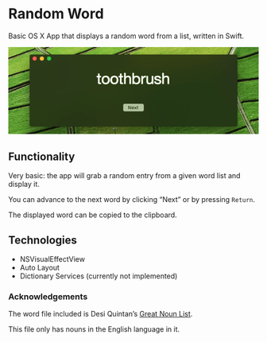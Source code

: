 # Random Word
Basic OS X App that displays a random word from a list, written in Swift.

![Screenshot](screenshot.png)

## Functionality
Very basic: the app will grab a random entry from a given word list and display it. 

You can advance to the next word by clicking “Next” or by pressing `Return`.

The displayed word can be copied to the clipboard.

## Technologies

- NSVisualEffectView
- Auto Layout
- Dictionary Services (currently not implemented)

### Acknowledgements

The word file included is Desi Quintan’s [Great Noun List](http://www.desiquintans.com/nounlist). 

This file only has nouns in the English language in it.
